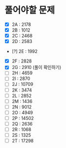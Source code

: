 # 풀어야할 문제
- [x] 2A : 2178 
- [x] 2B : 1012 
- [x] 2C : 2468 
- [x] 2D : 2583 
- [?] 2E : 1992 
- [x] 2F : 2828 
- [x] 2G : 2910 (풀이 확인하기)
- [ ] 2H : 4659 
- [ ] 2I : 2870 
- [ ] 2J : 10709
- [ ] 2K : 3474 
- [ ] 2L : 2852 
- [ ] 2M : 1436 
- [ ] 2N : 9012 
- [ ] 2O : 4949 
- [ ] 2P : 14502
- [ ] 2Q : 2636 
- [ ] 2R : 1068 
- [ ] 2S : 1325 
- [ ] 2T : 17298